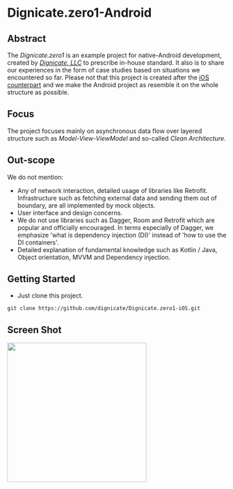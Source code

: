 # Dignicate.zero1-Android

## Abstract
The _Dignicate.zero1_ is an example project for native-Android development, created by _[Dignicate, LLC](https://dignicate.com)_ to prescribe in-house standard.
It also is to share our experiences in the form of case studies based on situations we encountered so far.
Please not that this project is created after the [iOS counterpart](https://github.com/dignicate/Dignicate.zero1-iOS) and we make the Android project as resemble it on the whole structure as possible.

## Focus
The project focuses mainly on asynchronous data flow over layered structure such as _Model-View-ViewModel_ and so-called _Clean Architecture_.

## Out-scope
We do not mention:
* Any of network interaction, detailed usage of libraries like Retrofit. Infrastructure such as fetching external data and sending them out of boundary, are all implemented by mock objects.
* User interface and design concerns.
* We do not use libraries such as Dagger, Room and Retrofit which are popular and officially encouraged. In terms especially of Dagger, we emphasize 'what is dependency injection (DI)' instead of 'how to use the DI containers'.
* Detailed explanation of fundamental knowledge such as Kotlin / Java, Object orientation, MVVM and Dependency injection.

## Getting Started
* Just clone this project.
```
git clone https://github.com/dignicate/Dignicate.zero1-iOS.git
```

## Screen Shot

<img src="https://user-images.githubusercontent.com/57293323/123500608-537d3200-d67a-11eb-8050-bd0303c03f26.png" width="320"/>

